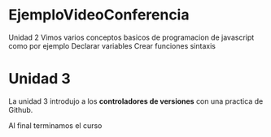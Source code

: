 # EjemploVideoConferencia

Unidad 2
Vimos varios conceptos basicos de programacion  de javascript como por ejemplo
Declarar variables
Crear funciones
sintaxis

# Unidad 3

La unidad 3 introdujo a los **controladores de versiones** con una practica de Github.

Al final terminamos el curso